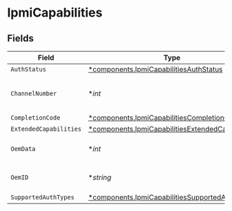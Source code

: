 # IpmiCapabilities


## Fields

| Field                                                                                                               | Type                                                                                                                | Required                                                                                                            | Description                                                                                                         |
| ------------------------------------------------------------------------------------------------------------------- | ------------------------------------------------------------------------------------------------------------------- | ------------------------------------------------------------------------------------------------------------------- | ------------------------------------------------------------------------------------------------------------------- |
| `AuthStatus`                                                                                                        | [*components.IpmiCapabilitiesAuthStatus](../../models/components/ipmicapabilitiesauthstatus.md)                     | :heavy_minus_sign:                                                                                                  | N/A                                                                                                                 |
| `ChannelNumber`                                                                                                     | **int*                                                                                                              | :heavy_minus_sign:                                                                                                  | The response channel number                                                                                         |
| `CompletionCode`                                                                                                    | [*components.IpmiCapabilitiesCompletionCode](../../models/components/ipmicapabilitiescompletioncode.md)             | :heavy_minus_sign:                                                                                                  | N/A                                                                                                                 |
| `ExtendedCapabilities`                                                                                              | [*components.IpmiCapabilitiesExtendedCapabilities](../../models/components/ipmicapabilitiesextendedcapabilities.md) | :heavy_minus_sign:                                                                                                  | N/A                                                                                                                 |
| `OemData`                                                                                                           | **int*                                                                                                              | :heavy_minus_sign:                                                                                                  | The OEM-specific data                                                                                               |
| `OemID`                                                                                                             | **string*                                                                                                           | :heavy_minus_sign:                                                                                                  | The 3-byte OEM identifier                                                                                           |
| `SupportedAuthTypes`                                                                                                | [*components.IpmiCapabilitiesSupportedAuthTypes](../../models/components/ipmicapabilitiessupportedauthtypes.md)     | :heavy_minus_sign:                                                                                                  | N/A                                                                                                                 |